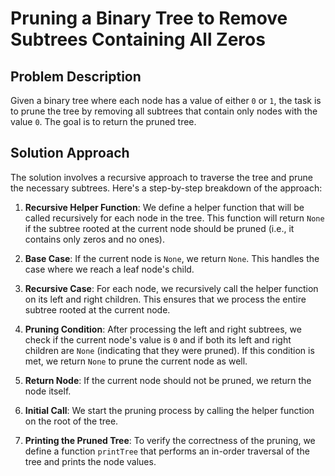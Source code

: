 # Pruning a Binary Tree to Remove Subtrees Containing All Zeros

## Problem Description

Given a binary tree where each node has a value of either `0` or `1`, the task is to prune the tree by removing all subtrees that contain only nodes with the value `0`. The goal is to return the pruned tree.

## Solution Approach

The solution involves a recursive approach to traverse the tree and prune the necessary subtrees. Here's a step-by-step breakdown of the approach:

1. **Recursive Helper Function**: We define a helper function that will be called recursively for each node in the tree. This function will return `None` if the subtree rooted at the current node should be pruned (i.e., it contains only zeros and no ones).

2. **Base Case**: If the current node is `None`, we return `None`. This handles the case where we reach a leaf node's child.

3. **Recursive Case**: For each node, we recursively call the helper function on its left and right children. This ensures that we process the entire subtree rooted at the current node.

4. **Pruning Condition**: After processing the left and right subtrees, we check if the current node's value is `0` and if both its left and right children are `None` (indicating that they were pruned). If this condition is met, we return `None` to prune the current node as well.

5. **Return Node**: If the current node should not be pruned, we return the node itself.

6. **Initial Call**: We start the pruning process by calling the helper function on the root of the tree.

7. **Printing the Pruned Tree**: To verify the correctness of the pruning, we define a function `printTree` that performs an in-order traversal of the tree and prints the node values.
